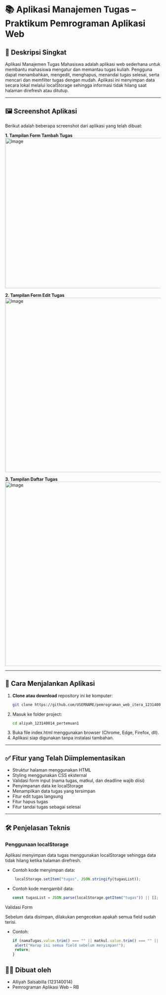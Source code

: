 # 📚 Aplikasi Manajemen Tugas – Praktikum Pemrograman Aplikasi Web

## 📝 Deskripsi Singkat  
Aplikasi Manajemen Tugas Mahasiswa adalah aplikasi web sederhana untuk membantu mahasiswa mengatur dan memantau tugas kuliah. Pengguna dapat menambahkan, mengedit, menghapus, menandai tugas selesai, serta mencari dan memfilter tugas dengan mudah. Aplikasi ini menyimpan data secara lokal melalui localStorage sehingga informasi tidak hilang saat halaman direfresh atau ditutup.

---

## 🖼️ Screenshot Aplikasi  

Berikut adalah beberapa screenshot dari aplikasi yang telah dibuat:

**1. Tampilan Form Tambah Tugas**  
<img width="878" height="485" alt="Image" src="https://github.com/user-attachments/assets/0b96a7d6-3c18-4483-815b-39c6a08e6105" />

**2. Tampilan Form Edit Tugas**  
<img width="577" height="563" alt="Image" src="https://github.com/user-attachments/assets/245601ad-56ac-48f5-9ee9-89c87043a438" />

**3. Tampilan Daftar Tugas**  
<img width="890" height="595" alt="Image" src="https://github.com/user-attachments/assets/691c85ac-0860-48c7-b2d4-5fb205643741" />

---

## 🚀 Cara Menjalankan Aplikasi  

1. **Clone atau download** repository ini ke komputer:
   ```bash
   git clone https://github.com/USERNAME/pemrograman_web_itera_123140014.git
2. Masuk ke folder project:
   ```bash
   cd aliyah_123140014_pertemuan1
3. Buka file index.html menggunakan browser (Chrome, Edge, Firefox, dll).
4. Aplikasi siap digunakan tanpa instalasi tambahan.

---

## ✅ Fitur yang Telah Diimplementasikan

- Struktur halaman menggunakan HTML
- Styling menggunakan CSS eksternal
- Validasi form input (nama tugas, matkul, dan deadline wajib diisi)
- Penyimpanan data ke localStorage
- Menampilkan data tugas yang tersimpan
- Fitur edit tugas langsung
- Fitur hapus tugas
- Fitur tandai tugas sebagai selesai

---

## 🛠️ Penjelasan Teknis

### Penggunaan localStorage

Aplikasi menyimpan data tugas menggunakan localStorage sehingga data tidak hilang ketika halaman direfresh.

- Contoh kode menyimpan data:
  ```javascript
   localStorage.setItem("tugas", JSON.stringify(tugasList));

- Contoh kode mengambil data:
   ```javascript
   const tugasList = JSON.parse(localStorage.getItem("tugas")) || [];

Validasi Form

Sebelum data disimpan, dilakukan pengecekan apakah semua field sudah terisi.

- Contoh:
   ```javascript
   if (namaTugas.value.trim() === "" || matkul.value.trim() === "" || deadline.value === "") {
    alert("Harap isi semua field sebelum menyimpan!");
    return;
   }

## 👩‍💻 Dibuat oleh

- Alliyah Salsabilla (123140014)
- Pemrograman Aplikasi Web – RB
